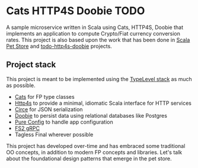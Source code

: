 # Cats HTTP4S Doobie TODO

A sample microservice written in Scala using Cats, HTTP4S, Doobie that implements an application to compute Crypto/Fiat
currency conversion rates. This project is
also based upon the work that has been done in [Scala Pet Store](https://github.com/pauljamescleary/scala-pet-store)
and [todo-http4s-doobie](https://github.com/jaspervz/todo-http4s-doobie/tree/master/src/main/scala) projects.

## Project stack

This project is meant to be implemented using the [TypeLevel stack](https://typelevel.org/) as much as possible.

* [Cats](https://typelevel.org/cats/) for FP type classes
* [Http4s](http://http4s.org/) to provide a minimal, idiomatic Scala interface for HTTP services
* [Circe](https://circe.github.io/circe/) for JSON serialization
* [Doobie](https://github.com/tpolecat/doobie) to persist data using relational databases like Postgres
* [Pure Config](https://github.com/pureconfig/pureconfig) to handle app configuration
* [FS2 gRPC]()
* Tagless Final wherever possible

This project has developed over-time and has embraced some traditional OO concepts, in addition to modern FP concepts
and libraries. Let's talk about the foundational design patterns that emerge in the pet store.

